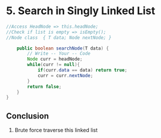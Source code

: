 # 5. Search in Singly Linked List



```java
//Access HeadNode => this.headNode;
//Check if list is empty => isEmpty();  
//Node class  { T data; Node nextNode; }

    public boolean searchNode(T data) {
        // Write -- Your -- Code
        Node curr = headNode;
        while(curr != null){
            if(curr.data == data) return true;
            curr = curr.nextNode;
        }
        return false;
    }
}
```

## Conclusion

1. Brute force traverse this linked list

